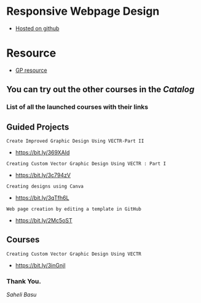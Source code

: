 # Responsive Webpage Design
- [Hosted on github](https://meharima.github.io/gp-responsive-webpage-design/)

# Resource 
- [GP resource](https://github.com/MehaRima/gp-responsive-webpage-design/releases/tag/Basic_template)

## You can try out the other courses in the *Catalog* 

### List of all the launched courses with their links

## Guided Projects

```
Create Improved Graphic Design Using VECTR-Part II
```

- https://bit.ly/369XAId

```
Creating Custom Vector Graphic Design Using VECTR : Part I
```

- https://bit.ly/3c794zV

```
Creating designs using Canva
```

- https://bit.ly/3qTfh6L

```
Web page creation by editing a template in GitHub

```

- https://bit.ly/2Mc5oST

## Courses

```
Creating Custom Vector Graphic Design Using VECTR
```

- https://bit.ly/3inGnjl

### Thank You.

_Saheli Basu_
